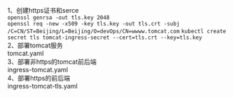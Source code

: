 1、创建https证书和serce  
``` openssl genrsa -out tls.key 2048 ```  
``` openssl req -new -x509 -key tls.key -out tls.crt -subj /C=CN/ST=Beijing/L=Beijing/O=devOps/CN=wwww.tomcat.com ```
``` kubectl create secret tls tomcat-ingress-secret --cert=tls.crt --key=tls.key ```  
2、部署tomcat服务  
tomcat.yaml  
3、部署非https的tomcat前后端  
ingress-tomcat.yaml  
4、部署https的前后端  
ingress-tomcat-tls.yaml
